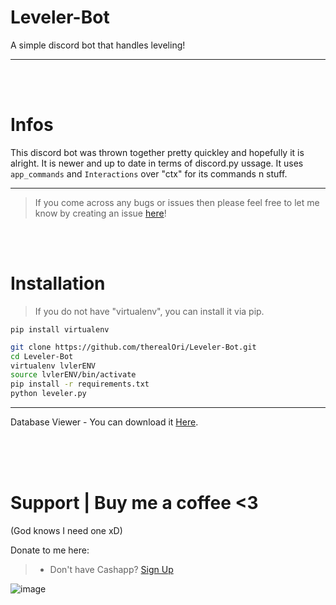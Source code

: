 # Leveler-Bot
A simple discord bot that handles leveling!
__ __

<br>
<br>


# Infos
This discord bot was thrown together pretty quickley and hopefully it is alright. It is newer and up to date in terms of discord.py ussage. It uses `app_commands` and `Interactions` over "ctx" for its commands n stuff. 
__ __
> If you come across any bugs or issues then please feel free to let me know by creating an issue [here](https://github.com/therealOri/Leveler-Bot/issues/new)!


<br>
<br>

# Installation
> If you do not have "virtualenv", you can install it via pip.
```mkd
pip install virtualenv
```

```zsh
git clone https://github.com/therealOri/Leveler-Bot.git
cd Leveler-Bot
virtualenv lvlerENV
source lvlerENV/bin/activate
pip install -r requirements.txt
python leveler.py
```
__ __
Database Viewer - You can download it [Here](https://sqlitebrowser.org/).


<br />
<br />
<br />

# Support  |  Buy me a coffee <3
(God knows I need one xD)

Donate to me here:
> - Don't have Cashapp? [Sign Up](https://cash.app/app/TKWGCRT)

![image](https://user-images.githubusercontent.com/45724082/158000721-33c00c3e-68bb-4ee3-a2ae-aefa549cfb33.png)
